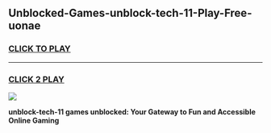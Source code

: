 
## Unblocked-Games-unblock-tech-11-Play-Free-uonae
<h3>
<a href="https://premium76.site?title=unblock-tech-11&ref=19M">CLICK TO PLAY</a></h3>
<hr>

<h3>
<a href="https://premium76.site?title=unblock-tech-11&ref=19M">CLICK 2 PLAY</a>
  
</h3>

<a href="https://premium76.site?title=unblock-tech-11&ref=19M"><img src="https://clearcache.store/games.png"></a>


**unblock-tech-11 games unblocked: Your Gateway to Fun and Accessible Online Gaming**
